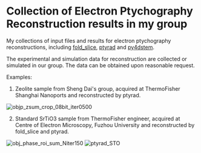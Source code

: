 # Collection of Electron Ptychography Reconstruction results in my group
My collections of input files and results for electron ptychography reconstructions, including [fold_slice](https://github.com/yijiang1/fold_slice), [ptyrad](https://github.com/chiahao3/ptyrad) and [py4dstem](https://github.com/py4dstem/py4DSTEM).

The experimental and simulation data for reconstruction are collected or simulated in our group. The data can be obtained upon reasonable request.

Examples:
1. Zeolite sample from Sheng Dai's group, acquired at ThermoFisher Shanghai Nanoports and reconstructed by ptyrad.

![objp_zsum_crop_08bit_iter0500](https://github.com/user-attachments/assets/4b053a66-fe81-4402-aefc-c6961afd52cf)

2. Standard SrTiO3 sample from ThermoFisher engineer, acquired at Centre of Electron Microscopy, Fuzhou University and reconstructed by fold_slice and ptyrad.

![obj_phase_roi_sum_Niter150](https://github.com/user-attachments/assets/c9822aed-1d9d-44bb-b06a-472ff2b69d6a)
![ptyrad_STO](https://github.com/user-attachments/assets/dcb65db2-2d5d-4aa2-8fb7-215d18c89c4f)
